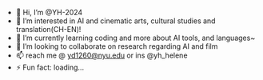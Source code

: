- 👋 Hi, I’m @YH-2024
- 👀 I’m interested in AI and cinematic arts, cultural studies and translation(CH-EN)!
- 🌱 I’m currently learning coding and more about AI tools, and languages~
- 💞️ I’m looking to collaborate on research regarding AI and film
- 📫 reach me @ yd1260@nyu.edu or ins @yh_helene
- ⚡ Fun fact: loading... 

<!---
YH-2024/YH-2024 is a ✨ special ✨ repository because its `README.md` (this file) appears on your GitHub profile.
You can click the Preview link to take a look at your changes.
--->
